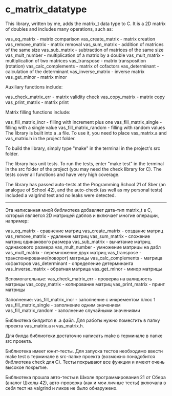 # c_matrix_datatype

This library, written by me, adds the matrix_t data type to C. It is a 2D matrix of doubles and includes many operations, such as:

vas_eq_matrix - matrix comparison
vas_create_matrix - matrix creation
vas_remove_matrix - matrix removal
vas_sum_matrix - addition of matrices of the same size
vas_sub_matrix - subtraction of matrices of the same size
vas_mult_number - multiplication of a matrix by a double
vas_mult_matrix - multiplication of two matrices
vas_transpose - matrix transposition (rotation)
vas_calc_complements - matrix of cofactors
vas_determinant - calculation of the determinant
vas_inverse_matrix - inverse matrix
vas_get_minor - matrix minor

Auxiliary functions include:

vas_check_matrix_err - matrix validity check
vas_copy_matrix - matrix copy
vas_print_matrix - matrix print

Matrix filling functions include:

vas_fill_matrix_incr - filling with increment plus one
vas_fill_matrix_single - filling with a single value
vas_fill_matrix_random - filling with random values
The library is built into a .a file. To use it, you need to place vas_matrix.a and vas_matrix.h in the project folder.

To build the library, simply type "make" in the terminal in the project's src folder.

The library has unit tests. To run the tests, enter "make test" in the terminal in the src folder of the project (you may need the check library for C). The tests cover all functions and have very high coverage.

The library has passed auto-tests at the Programming School 21 of Sber (an analogue of School 42), and the auto-check (as well as my personal tests) included a valgrind test and no leaks were detected.

-----------------------------------------

Эта написанная мной библиотека добавляет дата-тип matrix_t в С, который является 2D матрицей даблов и включает многие операции, например:

vas_eq_matrix - сравнение матриц
vas_create_matrix - создание матриц
vas_remove_matrix - удаление матриц
vas_sum_matrix - сложение матриц одинакового размера
vas_sub_matrix - вычитание матриц одинакового размера
vas_mult_number - умножение матрицы на дабл
vas_mult_matrix - перемножение двух матриц
vas_transpose - транспонирование(поворот) матрицы
vas_calc_complements - матрица кофакторов
vas_determinant - определение детерминанта
vas_inverse_matrix - обратная матрица
vas_get_minor - минор матрицы

Вспомогательные:
vas_check_matrix_err - проверка на валидность матрицы
vas_copy_matrix - копирование матриц
vas_print_matrix - принт матрицы

Заполнение:
vas_fill_matrix_incr - заполнение с инкрементом плюс 1
vas_fill_matrix_single - заполнение одним значением
vas_fill_matrix_random - заполнение случайными значениями

Библиотека билдится в .a файл. Для работы нужно поместить в папку проекта vas_matrix.а и vas_matrix.h.

Для билда библиотеки достаточно написать make в терминале в папке src проекта.

Библиотека имеет юнит-тесты. Для запуска тестов необходимо ввести make test в терминале в src-папке проекта (возможно понадобится библиотека check для С). Тесты покрывают все функции и имеют очень высокое покрытие.

Библиотека прошла авто-тесты в Школе программирования 21 от Сбера (аналог Школы 42), авто-проверка (как и мои личные тесты) включала в себя тест на valgrind и ликов не было обнаружено.

